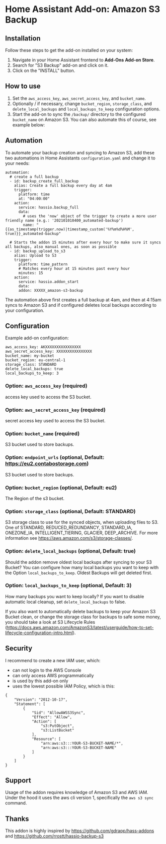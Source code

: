 # Home Assistant Add-on: Amazon S3 Backup

## Installation

Follow these steps to get the add-on installed on your system:

1. Navigate in your Home Assistant frontend to **Add-Ons** **Add-on Store**.
2. Search for "S3 Backup" add-on and click on it.
3. Click on the "INSTALL" button.

## How to use

1. Set the `aws_access_key`, `aws_secret_access_key`, and `bucket_name`. 
2. Optionally / if necessary, change `bucket_region`, `storage_class`, and `delete_local_backups` and `local_backups_to_keep` configuration options.
3. Start the add-on to sync the `/backup/` directory to the configured `bucket_name` on Amazon S3. You can also automate this of course, see example below:

## Automation

To automate your backup creation and syncing to Amazon S3, add these two automations in Home Assistants `configuration.yaml` and change it to your needs:
```
automation:
  # create a full backup
  - id: backup_create_full_backup
    alias: Create a full backup every day at 4am
    trigger:
      platform: time
      at: "04:00:00"
    action:
      service: hassio.backup_full
      data:
        # uses the 'now' object of the trigger to create a more user friendly name (e.g.: '202101010400_automated-backup')
        name: "{{as_timestamp(trigger.now)|timestamp_custom('%Y%m%d%H%M', true)}}_automated-backup"

  # Starts the addon 15 minutes after every hour to make sure it syncs all backups, also manual ones, as soon as possible
  - id: backup_upload_to_s3
    alias: Upload to S3
    trigger:
      platform: time_pattern
      # Matches every hour at 15 minutes past every hour
      minutes: 15
    action:
      service: hassio.addon_start
      data:
      addon: XXXXX_amazon-s3-backup
```

The automation above first creates a full backup at 4am, and then at 4:15am syncs to Amazon S3 and if configured deletes local backups according to your configuration.

## Configuration

Example add-on configuration:

```
aws_access_key: AKXXXXXXXXXXXXXXXX
aws_secret_access_key: XXXXXXXXXXXXXXXX
bucket_name: my-bucket
bucket_region: eu-central-1
storage_class: STANDARD
delete_local_backups: true
local_backups_to_keep: 3
```

### Option: `aws_access_key` (required)
access key used to access the S3 bucket.

### Option: `aws_secret_access_key` (required)
secret access key used to access the S3 bucket.

### Option: `bucket_name` (required)
S3 bucket used to store backups.

### Option: `endpoint_urls` (optional, Default: https://eu2.contabostorage.com)
S3 bucket used to store backups.

### Option: `bucket_region` (optional, Default: eu2)
The Region of the s3 bucket.

### Option: `storage_class` (optional, Default: STANDARD)
S3 storage class to use for the synced objects, when uploading files to S3. One of STANDARD, REDUCED_REDUNDANCY, STANDARD_IA, ONEZONE_IA, INTELLIGENT_TIERING, GLACIER, DEEP_ARCHIVE. For more information see https://aws.amazon.com/s3/storage-classes/.

### Option: `delete_local_backups` (optional, Default: true)
Should the addon remove oldest local backups after syncing to your S3 Bucket? You can configure how many local backups you want to keep with the Option `local_backups_to_keep`. Oldest Backups will get deleted first.

### Option: `local_backups_to_keep` (optional, Default: 3)
How many backups you want to keep locally? If you want to disable automatic local cleanup, set `delete_local_backups` to false.

If you also want to automatically delete backups to keep your Amazon S3 Bucket clean, or change the storage class for backups to safe some money, you should take a look at S3 Lifecycle Rules (https://docs.aws.amazon.com/AmazonS3/latest/userguide/how-to-set-lifecycle-configuration-intro.html).

## Security
I recommend to create a new IAM user, which:
- can not login to the AWS Console
- can only access AWS programmatically
- is used by this add-on only
- uses the lowest possible IAM Policy, which is this:

```
{
    "Version": "2012-10-17",
    "Statement": [
        {
            "Sid": "AllowAWSS3Sync",
            "Effect": "Allow",
            "Action": [
                "s3:PutObject",
                "s3:ListBucket"
            ],
            "Resource": [
                "arn:aws:s3:::YOUR-S3-BUCKET-NAME/*",
                "arn:aws:s3:::YOUR-S3-BUCKET-NAME"
            ]
        }
    ]
}
```

## Support

Usage of the addon requires knowledge of Amazon S3 and AWS IAM.
Under the hood it uses the aws cli version 1, specifically the `aws s3 sync` command.

## Thanks
This addon is highly inspired by https://github.com/gdrapp/hass-addons and https://github.com/rrostt/hassio-backup-s3